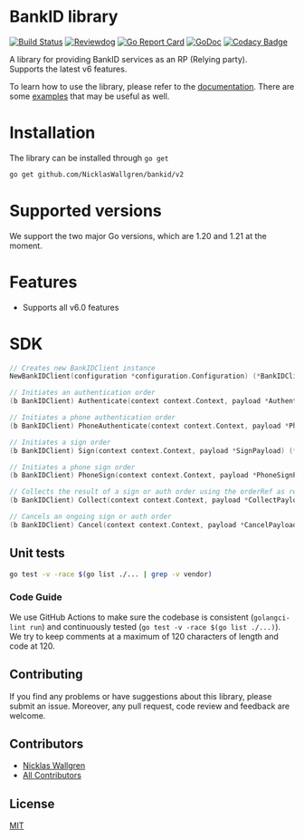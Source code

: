# BankID library

[![Build Status](https://github.com/NicklasWallgren/bankid/workflows/Test/badge.svg)](https://github.com/NicklasWallgren/bankid/actions?query=workflow%3ATest)
[![Reviewdog](https://github.com/NicklasWallgren/bankid/workflows/reviewdog/badge.svg)](https://github.com/NicklasWallgren/bankid/actions?query=workflow%3Areviewdog)
[![Go Report Card](https://goreportcard.com/badge/github.com/NicklasWallgren/bankid)](https://goreportcard.com/report/github.com/NicklasWallgren/bankid)
[![GoDoc](https://godoc.org/github.com/NicklasWallgren/bankid?status.svg)](https://godoc.org/github.com/NicklasWallgren/bankid)
[![Codacy Badge](https://api.codacy.com/project/badge/Grade/cabd5fbbcde543ec959fb4a3581600ed)](https://app.codacy.com/gh/NicklasWallgren/bankid?utm_source=github.com&utm_medium=referral&utm_content=NicklasWallgren/bankid&utm_campaign=Badge_Grade)

A library for providing BankID services as an RP (Relying party).  
Supports the latest v6 features.

To learn how to use the library, please refer to the [documentation](https://godoc.org/github.com/NicklasWallgren/bankid/v2). There are some [examples](./examples) that may be useful as well.

# Installation
The library can be installed through `go get` 
```bash
go get github.com/NicklasWallgren/bankid/v2
```

# Supported versions
We support the two major Go versions, which are 1.20 and 1.21 at the moment.

# Features
- Supports all v6.0 features

# SDK
```go
// Creates new BankIDClient instance
NewBankIDClient(configuration *configuration.Configuration) (*BankIDClient)

// Initiates an authentication order 
(b BankIDClient) Authenticate(context context.Context, payload *AuthenticationPayload) (*AuthenticateResponse, error)

// Initiates a phone authentication order 
(b BankIDClient) PhoneAuthenticate(context context.Context, payload *PhoneAuthenticationPayload) (*PhoneAuthenticateResponse, error)

// Initiates a sign order
(b BankIDClient) Sign(context context.Context, payload *SignPayload) (*SignResponse, error)

// Initiates a phone sign order
(b BankIDClient) PhoneSign(context context.Context, payload *PhoneSignPayload) (*PhoneSignResponse, error)

// Collects the result of a sign or auth order using the orderRef as reference
(b BankIDClient) Collect(context context.Context, payload *CollectPayload) (*CollectResponse, error)

// Cancels an ongoing sign or auth order
(b BankIDClient) Cancel(context context.Context, payload *CancelPayload) (*CancelResponse, error)
```

## Unit tests
```bash
go test -v -race $(go list ./... | grep -v vendor)
```

### Code Guide

We use GitHub Actions to make sure the codebase is consistent (`golangci-lint run`) and continuously tested (`go test -v -race $(go list ./...)`). We try to keep comments at a maximum of 120 characters of length and code at 120.


## Contributing

If you find any problems or have suggestions about this library, please submit an issue. Moreover, any pull request, code review and feedback are welcome.

## Contributors
  - [Nicklas Wallgren](https://github.com/NicklasWallgren)
  - [All Contributors][link-contributors]

[link-contributors]: ../../contributors

## License

[MIT](./LICENSE)
